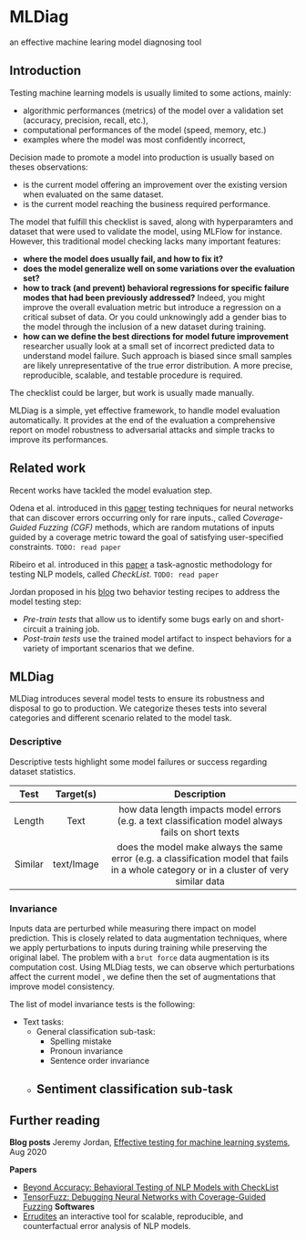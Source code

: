 # MLDiag

an effective machine learing model diagnosing tool

## Introduction

Testing machine learning models is usually limited to some actions, mainly:
-   algorithmic performances (metrics) of the model over a validation  set (accuracy, precision, recall, etc.),
-   computational performances of the model (speed, memory, etc.)
-   examples where the model was most confidently incorrect,

Decision made to promote a model into production is usually based on theses  observations:
- is the current model offering an improvement over the existing version when evaluated on the same dataset.
- is the current model reaching the business required performance.


The model that fulfill this checklist is saved, along with hyperparamters and dataset that were used to validate the model, using MLFlow for instance. However, this traditional model checking lacks many important features:
- **where the model  does usually fail, and how to fix it?**
- **does the model generalize well on some variations over the evaluation set?**
- **how to track (and prevent) behavioral regressions for specific failure modes that had been previously addressed?** Indeed, you might improve the overall evaluation metric but introduce a regression on a critical subset of data. Or you could unknowingly add a gender bias to the model through the inclusion of a new dataset during training. 
- **how can we define the best directions for model future improvement** researcher usually look at a small set of incorrect predicted data to understand model failure. Such approach is biased since small samples  are likely unrepresentative of the true error distribution. A more precise, reproducible, scalable, and testable procedure is required.

The checklist could be larger, but work is usually made manually.

MLDiag is a simple, yet effective framework, to handle model evaluation automatically. It provides at the end of the evaluation a comprehensive report on model robustness to adversarial attacks and simple tracks to improve its performances.

## Related work

Recent works have tackled the model evaluation step.

Odena et al. introduced in this [paper](http://proceedings.mlr.press/v97/odena19a/odena19a.pdf) testing techniques for neural networks that can discover errors occurring only for rare inputs., called *Coverage-Guided Fuzzing (CGF)* methods, which are random mutations of inputs guided by a coverage metric toward the goal of satisfying user-specified constraints.
`TODO: read paper` 

Ribeiro et al. introduced in this [paper](https://homes.cs.washington.edu/~marcotcr/acl20_checklist.pdf) a task-agnostic methodology for testing NLP models, called *CheckList*.
`TODO: read paper` 

Jordan proposed in his [blog](https://www.jeremyjordan.me/testing-ml/?utm_campaign=Data_Elixir&utm_source=Data_Elixir_300) two behavior testing recipes to address the model testing step:
- *Pre-train tests* that allow us to identify some bugs early on and short-circuit a training job.
- *Post-train tests* use the trained model artifact to inspect behaviors for a variety of important scenarios that we define.

## MLDiag

MLDiag introduces several model tests to ensure its robustness and disposal to go to production.
We categorize theses tests into several categories and different scenario related to the model task.

### Descriptive
Descriptive tests highlight some model failures or success regarding dataset statistics.

| Test| Target(s)|  Description |  
|:---:|:---:|:---:|
|Length| Text| how data length impacts model errors (e.g. a text classification model always fails on short texts |
|Similar| text/Image| does the model make always the same error (e.g. a classification model that fails in a whole category or in a cluster of very similar data |


### Invariance
Inputs data are perturbed while measuring there impact on model prediction. This is closely related to data augmentation techniques, where we apply perturbations to inputs during training while preserving the original label. The problem with a `brut force` data augmentation is its computation cost. Using MLDiag tests, we can observe which perturbations affect the current model , we define then the set of augmentations that improve model consistency.

The list of model invariance tests is the following:
- Text tasks:
	- General classification sub-task:
		- Spelling mistake
		- Pronoun invariance
		- Sentence order invariance
	- Sentiment classification sub-task
		- 





## Further reading

**Blog posts**
Jeremy Jordan, [Effective testing for machine learning systems](https://www.jeremyjordan.me/testing-ml/?utm_campaign=Data_Elixir&utm_source=Data_Elixir_300), Aug 2020

**Papers**

-   [Beyond Accuracy: Behavioral Testing of NLP Models with CheckList](https://homes.cs.washington.edu/~marcotcr/acl20_checklist.pdf)
-   [TensorFuzz: Debugging Neural Networks with Coverage-Guided Fuzzing](http://proceedings.mlr.press/v97/odena19a/odena19a.pdf)
**Softwares**
- [Errudites](https://github.com/uwdata/errudite) an interactive tool for scalable, reproducible, and counterfactual error analysis of NLP models.

